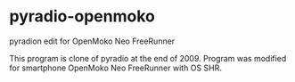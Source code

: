 # pyradio-openmoko
pyradion edit for OpenMoko Neo FreeRunner

This program is clone of pyradio at the end of 2009.
Program  was modified for smartphone OpenMoko Neo FreeRunner with OS SHR.
